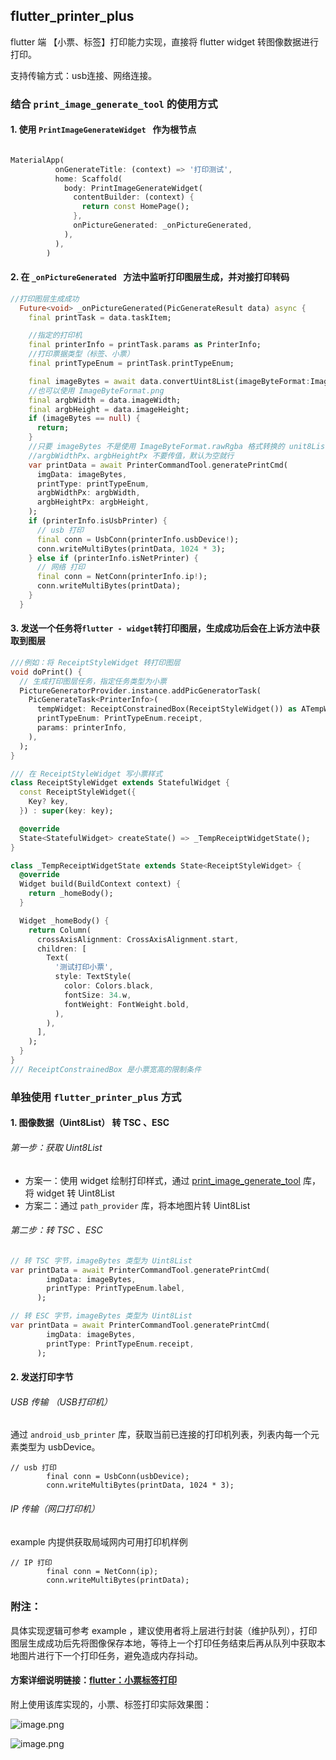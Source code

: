 ## flutter_printer_plus

flutter 端 【小票、标签】打印能力实现，直接将 flutter widget 转图像数据进行打印。

支持传输方式：usb连接、网络连接。

### 结合 `print_image_generate_tool` 的使用方式
#### 1. 使用 `PrintImageGenerateWidget ` 作为根节点
```dart

MaterialApp(
          onGenerateTitle: (context) => '打印测试',
          home: Scaffold(
            body: PrintImageGenerateWidget(
              contentBuilder: (context) {
                return const HomePage();
              },
              onPictureGenerated: _onPictureGenerated,
            ),
          ),
        )
```
#### 2. 在 `_onPictureGenerated ` 方法中监听打印图层生成，并对接打印转码
```dart
//打印图层生成成功
  Future<void> _onPictureGenerated(PicGenerateResult data) async {
    final printTask = data.taskItem;

    //指定的打印机
    final printerInfo = printTask.params as PrinterInfo;
    //打印票据类型（标签、小票）
    final printTypeEnum = printTask.printTypeEnum;

    final imageBytes = await data.convertUint8List(imageByteFormat:ImageByteFormat.rawRgba);
    //也可以使用 ImageByteFormat.png
    final argbWidth = data.imageWidth;
    final argbHeight = data.imageHeight;
    if (imageBytes == null) {
      return;
    }
    //只要 imageBytes 不是使用 ImageByteFormat.rawRgba 格式转换的 unit8List
    //argbWidthPx、argbHeightPx 不要传值，默认为空就行
    var printData = await PrinterCommandTool.generatePrintCmd(
      imgData: imageBytes,
      printType: printTypeEnum,
      argbWidthPx: argbWidth,
      argbHeightPx: argbHeight,
    );
    if (printerInfo.isUsbPrinter) {
      // usb 打印
      final conn = UsbConn(printerInfo.usbDevice!);
      conn.writeMultiBytes(printData, 1024 * 3);
    } else if (printerInfo.isNetPrinter) {
      // 网络 打印
      final conn = NetConn(printerInfo.ip!);
      conn.writeMultiBytes(printData);
    }
  }
```
#### 3. 发送一个任务将`flutter - widget`转打印图层，生成成功后会在上诉方法中获取到图层
```dart
///例如：将 ReceiptStyleWidget 转打印图层
void doPrint() {
  // 生成打印图层任务，指定任务类型为小票
  PictureGeneratorProvider.instance.addPicGeneratorTask(
    PicGenerateTask<PrinterInfo>(
      tempWidget: ReceiptConstrainedBox(ReceiptStyleWidget()) as ATempWidget,
      printTypeEnum: PrintTypeEnum.receipt,
      params: printerInfo,
    ),
  );
}

/// 在 ReceiptStyleWidget 写小票样式
class ReceiptStyleWidget extends StatefulWidget {
  const ReceiptStyleWidget({
    Key? key,
  }) : super(key: key);

  @override
  State<StatefulWidget> createState() => _TempReceiptWidgetState();
}

class _TempReceiptWidgetState extends State<ReceiptStyleWidget> {
  @override
  Widget build(BuildContext context) {
    return _homeBody();
  }

  Widget _homeBody() {
    return Column(
      crossAxisAlignment: CrossAxisAlignment.start,
      children: [
        Text(
          '测试打印小票',
          style: TextStyle(
            color: Colors.black,
            fontSize: 34.w,
            fontWeight: FontWeight.bold,
          ),
        ),
      ],
    );
  }
}
/// ReceiptConstrainedBox 是小票宽高的限制条件
```


### 单独使用 `flutter_printer_plus` 方式
#### 1. 图像数据（Uint8List） 转 TSC 、ESC

###### 第一步：获取 Uint8List
+ 方案一：使用 widget 绘制打印样式，通过 [print_image_generate_tool](https://github.com/liyufengrex/print_image_generate_tool) 库，将 widget 转 Uint8List
+ 方案二：通过 `path_provider` 库，将本地图片转 Uint8List

###### 第二步：转 TSC 、ESC
```dart
// 转 TSC 字节，imageBytes 类型为 Uint8List
var printData = await PrinterCommandTool.generatePrintCmd(
        imgData: imageBytes,
        printType: PrintTypeEnum.label,
      );
```
```dart
// 转 ESC 字节，imageBytes 类型为 Uint8List
var printData = await PrinterCommandTool.generatePrintCmd(
        imgData: imageBytes,
        printType: PrintTypeEnum.receipt,
      );
```
#### 2. 发送打印字节
###### USB 传输 （USB打印机）
通过 `android_usb_printer` 库，获取当前已连接的打印机列表，列表内每一个元素类型为 usbDevice。
```
// usb 打印
        final conn = UsbConn(usbDevice);
        conn.writeMultiBytes(printData, 1024 * 3);
```
###### IP 传输（网口打印机）
example 内提供获取局域网内可用打印机样例
```
// IP 打印
        final conn = NetConn(ip);
        conn.writeMultiBytes(printData);
```

### 附注：
具体实现逻辑可参考 example ，建议使用者将上层进行封装（维护队列），打印图层生成成功后先将图像保存本地，等待上一个打印任务结束后再从队列中获取本地图片进行下一个打印任务，避免造成内存抖动。

#### 方案详细说明链接：[flutter：小票标签打印](https://juejin.cn/post/7210688688921395237)

附上使用该库实现的，小票、标签打印实际效果图：

![image.png](https://p6-juejin.byteimg.com/tos-cn-i-k3u1fbpfcp/6bd714e181724eb9a385b428333f4635~tplv-k3u1fbpfcp-watermark.image?)

![image.png](https://p1-juejin.byteimg.com/tos-cn-i-k3u1fbpfcp/b6254215af644854b073944733e3b7b0~tplv-k3u1fbpfcp-watermark.image?)
